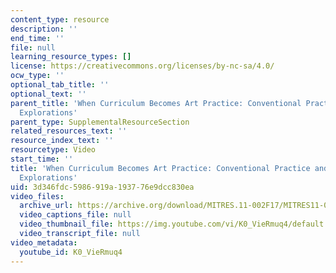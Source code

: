 ```yaml
---
content_type: resource
description: ''
end_time: ''
file: null
learning_resource_types: []
license: https://creativecommons.org/licenses/by-nc-sa/4.0/
ocw_type: ''
optional_tab_title: ''
optional_text: ''
parent_title: 'When Curriculum Becomes Art Practice: Conventional Practice and Conceptual
  Explorations'
parent_type: SupplementalResourceSection
related_resources_text: ''
resource_index_text: ''
resourcetype: Video
start_time: ''
title: 'When Curriculum Becomes Art Practice: Conventional Practice and Conceptual
  Explorations'
uid: 3d346fdc-5986-919a-1937-76e9dcc830ea
video_files:
  archive_url: https://archive.org/download/MITRES.11-002F17/MITRES11-002F17_Video_09_300k.mp4
  video_captions_file: null
  video_thumbnail_file: https://img.youtube.com/vi/K0_VieRmuq4/default.jpg
  video_transcript_file: null
video_metadata:
  youtube_id: K0_VieRmuq4
---
```

